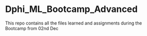 # Dphi_ML_Bootcamp_Advanced
This repo contains all the files learned and assignments during the Bootcamp from 02nd Dec

